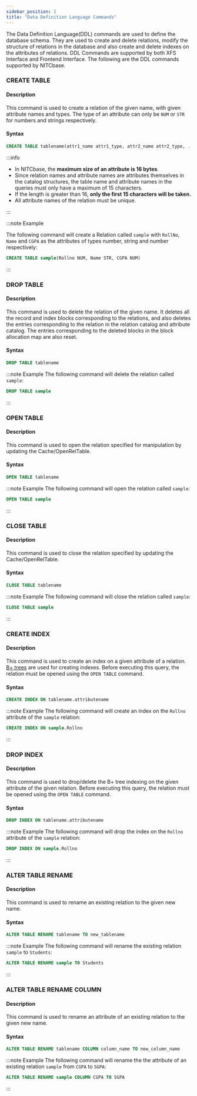 ```yaml
---
sidebar_position: 2
title: "Data Definition Language Commands"
---
```


The Data Definition Language(DDL) commands are used to define the database schema. They are used to create and delete relations, modify the structure of relations in the database and also create and delete indexes on the attributes of relations. DDL Commands are supported by both XFS Interface and Frontend Interface. The following are the DDL commands supported by NITCbase.

### CREATE TABLE

#### Description

This command is used to create a relation of the given name, with given attribute names and types. The type of an attribute can only be `NUM` or `STR` for numbers and strings respectively.

#### Syntax

```sql
CREATE TABLE tablename(attr1_name attr1_type, attr2_name attr2_type, ... )
```

:::info

- In NITCbase, the **maximum size of an attribute is 16 bytes**.
- Since relation names and attribute names are attributes themselves in the catalog structures, the table name and attribute names in the queries must only have a maximum of 15 characters.
- If the length is greater than 16, **only the first 15 characters will be taken.**
- All attribute names of the relation must be unique.

:::

:::note Example

The following command will create a Relation called `sample` with `RollNo`, `Name` and `CGPA` as the attributes of types number, string and number respectively:

```sql
CREATE TABLE sample(Rollno NUM, Name STR, CGPA NUM)
```

:::

### DROP TABLE

#### Description

This command is used to delete the relation of the given name. It deletes all the record and index blocks corresponding to the relations, and also deletes the entries corresponding to the relation in the relation catalog and attribute catalog. The entries corresponding to the deleted blocks in the block allocation map are also reset.

#### Syntax

```sql
DROP TABLE tablename
```

:::note Example
The following command will delete the relation called `sample`:

```sql
DROP TABLE sample
```

:::

### OPEN TABLE

#### Description

This command is used to open the relation specified for manipulation by updating the Cache/OpenRelTable.

#### Syntax

```sql
OPEN TABLE tablename
```

:::note Example
The following command will open the relation called `sample`:

```sql
OPEN TABLE sample
```

:::

### CLOSE TABLE

#### Description

This command is used to close the relation specified by updating the Cache/OpenRelTable.

#### Syntax

```sql
CLOSE TABLE tablename
```

:::note Example
The following command will close the relation called `sample`:

```sql
CLOSE TABLE sample
```

:::

### CREATE INDEX

#### Description

This command is used to create an index on a given attribute of a relation. [B+ trees](../Misc/B%2B%20Trees.md) are used for creating indexes. Before executing this query, the relation must be opened using the `OPEN TABLE` command.

#### Syntax

```sql
CREATE INDEX ON tablename.attributename
```

:::note Example
The following command will create an index on the `Rollno` attribute of the `sample` relation:

```sql
CREATE INDEX ON sample.Rollno
```

:::

### DROP INDEX

#### Description

This command is used to drop/delete the B+ tree indexing on the given attribute of the given relation. Before executing this query, the relation must be opened using the `OPEN TABLE` command.

#### Syntax

```sql
DROP INDEX ON tablename.attributename
```

:::note Example
The following command will drop the index on the `Rollno` attribute of the `sample` relation:

```sql
DROP INDEX ON sample.Rollno
```

:::

### ALTER TABLE RENAME

#### Description

This command is used to rename an existing relation to the given new name.

#### Syntax

```sql
ALTER TABLE RENAME tablename TO new_tablename
```

:::note Example
The following command will rename the existing relation `sample` to `Students`:

```sql
ALTER TABLE RENAME sample TO Students
```

:::

### ALTER TABLE RENAME COLUMN

#### Description

This command is used to rename an attribute of an existing relation to the given new name.

#### Syntax

```sql
ALTER TABLE RENAME tablename COLUMN column_name TO new_column_name
```

:::note Example
The following command will rename the the attribute of an existing relation `sample` from `CGPA` to `SGPA`:

```sql
ALTER TABLE RENAME sample COLUMN CGPA TO SGPA
```

:::

